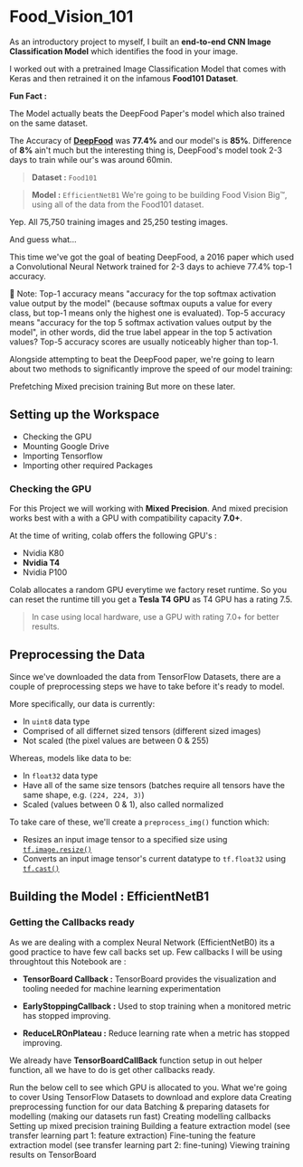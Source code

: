 # Food_Vision_101 

As an introductory project to myself, I built an **end-to-end CNN Image Classification Model** which identifies the food in your image.

I worked out with a pretrained Image Classification Model that comes with Keras and then retrained it on the infamous **Food101 Dataset**.


**Fun Fact :**

The Model actually beats the DeepFood Paper's model which also trained on the same dataset.
 
The Accuracy of [**DeepFood**](https://arxiv.org/abs/1606.05675) was **77.4%** and our model's is **85%**. Difference of **8%** ain't much but the interesting thing is, DeepFood's model took 2-3 days to train while our's was around 60min.

> **Dataset :** `Food101`

> **Model :** `EfficientNetB1`
We're going to be building Food Vision Big™, using all of the data from the Food101 dataset.

Yep. All 75,750 training images and 25,250 testing images.

And guess what...

This time we've got the goal of beating DeepFood, a 2016 paper which used a Convolutional Neural Network trained for 2-3 days to achieve 77.4% top-1 accuracy.

🔑 Note: Top-1 accuracy means "accuracy for the top softmax activation value output by the model" (because softmax ouputs a value for every class, but top-1 means only the highest one is evaluated). Top-5 accuracy means "accuracy for the top 5 softmax activation values output by the model", in other words, did the true label appear in the top 5 activation values? Top-5 accuracy scores are usually noticeably higher than top-1.

Alongside attempting to beat the DeepFood paper, we're going to learn about two methods to significantly improve the speed of our model training:

Prefetching
Mixed precision training
But more on these later.
## **Setting up the Workspace**

* Checking the GPU
* Mounting Google Drive
* Importing Tensorflow
* Importing other required Packages

### **Checking the GPU**

For this Project we will working with **Mixed Precision**. And mixed precision works best with a with a GPU with compatibility capacity **7.0+**.

At the time of writing, colab offers the following GPU's :
* Nvidia K80
* **Nvidia T4**
* Nvidia P100

Colab allocates a random GPU everytime we factory reset runtime. So you can reset the runtime till you get a **Tesla T4 GPU** as T4 GPU has a rating 7.5.

> In case using local hardware, use a GPU with rating 7.0+ for better results.


## **Preprocessing the Data**

Since we've downloaded the data from TensorFlow Datasets, there are a couple of preprocessing steps we have to take before it's ready to model. 

More specifically, our data is currently:

* In `uint8` data type
* Comprised of all differnet sized tensors (different sized images)
* Not scaled (the pixel values are between 0 & 255)

Whereas, models like data to be:

* In `float32` data type
* Have all of the same size tensors (batches require all tensors have the same shape, e.g. `(224, 224, 3)`)
* Scaled (values between 0 & 1), also called normalized

To take care of these, we'll create a `preprocess_img()` function which:

* Resizes an input image tensor to a specified size using [`tf.image.resize()`](https://www.tensorflow.org/api_docs/python/tf/image/resize)
* Converts an input image tensor's current datatype to `tf.float32` using [`tf.cast()`](https://www.tensorflow.org/api_docs/python/tf/cast)

## **Building the Model : EfficientNetB1**


### **Getting the Callbacks ready**
As we are dealing with a complex Neural Network (EfficientNetB0) its a good practice to have few call backs set up. Few callbacks I will be using throughtout this Notebook are :
 * **TensorBoard Callback :** TensorBoard provides the visualization and tooling needed for machine learning experimentation

 * **EarlyStoppingCallback :** Used to stop training when a monitored metric has stopped improving.
 
 * **ReduceLROnPlateau :** Reduce learning rate when a metric has stopped improving.


 We already have **TensorBoardCallBack** function setup in out helper function, all we have to do is get other callbacks ready.

Run the below cell to see which GPU is allocated to you.
What we're going to cover
Using TensorFlow Datasets to download and explore data
Creating preprocessing function for our data
Batching & preparing datasets for modelling (making our datasets run fast)
Creating modelling callbacks
Setting up mixed precision training
Building a feature extraction model (see transfer learning part 1: feature extraction)
Fine-tuning the feature extraction model (see transfer learning part 2: fine-tuning)
Viewing training results on TensorBoard
